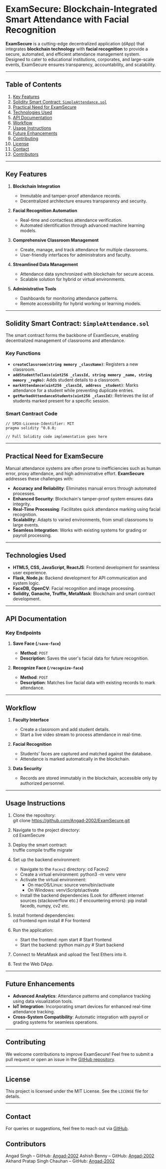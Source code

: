# ExamSecure: Blockchain-Integrated Smart Attendance with Facial Recognition

**ExamSecure** is a cutting-edge decentralized application (dApp) that integrates **blockchain technology** with **facial recognition** to provide a secure, automated, and efficient attendance management system. Designed to cater to educational institutions, corporates, and large-scale events, ExamSecure ensures transparency, accountability, and scalability.

---

## Table of Contents

1. [Key Features](#key-features)
2. [Solidity Smart Contract: `SimpleAttendance.sol`](#solidity-smart-contract-simpleattendancesol)
3. [Practical Need for ExamSecure](#practical-need-for-examsecure)
4. [Technologies Used](#technologies-used)
5. [API Documentation](#api-documentation)
6. [Workflow](#workflow)
7. [Usage Instructions](#usage-instructions)
8. [Future Enhancements](#future-enhancements)
9. [Contributing](#contributing)
10. [License](#license)
11. [Contact](#contact)
12. [Contributors](#contributors)

---

## Key Features

1. **Blockchain Integration**  
   - Immutable and tamper-proof attendance records.  
   - Decentralized architecture ensures transparency and security.

2. **Facial Recognition Automation**  
   - Real-time and contactless attendance verification.  
   - Automated identification through advanced machine learning models.

3. **Comprehensive Classroom Management**  
   - Create, manage, and track attendance for multiple classrooms.  
   - User-friendly interfaces for administrators and faculty.

4. **Streamlined Data Management**  
   - Attendance data synchronized with blockchain for secure access.  
   - Scalable solution for hybrid or virtual environments.

5. **Administrative Tools**  
   - Dashboards for monitoring attendance patterns.  
   - Remote accessibility for hybrid working or learning models.

---

## Solidity Smart Contract: `SimpleAttendance.sol`

The smart contract forms the backbone of ExamSecure, enabling decentralized management of classrooms and attendance.

### Key Functions
- **`createClassroom(string memory _className)`**: Registers a new classroom.  
- **`addStudentToClass(uint256 _classId, string memory _name, string memory _regNo)`**: Adds student details to a classroom.  
- **`markAttendance(uint256 _classId, address _student)`**: Marks attendance for a student while preventing duplicate entries.  
- **`getMarkedAttendanceStudents(uint256 _classId)`**: Retrieves the list of students marked present for a specific session.

### Smart Contract Code
```solidity
// SPDX-License-Identifier: MIT
pragma solidity ^0.8.0;

// Full Solidity code implementation goes here
```

---

## Practical Need for ExamSecure

Manual attendance systems are often prone to inefficiencies such as human error, proxy attendance, and high administrative effort. **ExamSecure** addresses these challenges with:

- **Accuracy and Reliability**: Eliminates manual errors through automated processes.  
- **Enhanced Security**: Blockchain's tamper-proof system ensures data integrity.  
- **Real-Time Processing**: Facilitates quick attendance marking using facial recognition.  
- **Scalability**: Adapts to varied environments, from small classrooms to large events.  
- **Seamless Integration**: Works with existing systems for grading or payroll processing.

---

## Technologies Used

- **HTML5, CSS, JavaScript, ReactJS**: Frontend development for seamless user experience.  
- **Flask, Node.js**: Backend development for API communication and system logic.  
- **FaceDB, OpenCV**: Facial recognition and image processing.  
- **Solidity, Ganache, Truffle, MetaMask**: Blockchain and smart contract development.

---

## API Documentation

### Key Endpoints
1. **Save Face (`/save-face`)**  
   - **Method**: `POST`  
   - **Description**: Saves the user's facial data for future recognition.  

2. **Recognize Face (`/recognize-face`)**  
   - **Method**: `POST`  
   - **Description**: Matches live facial data with existing records to mark attendance.

---

## Workflow

1. **Faculty Interface**  
   - Create a classroom and add student details.  
   - Start a live video stream to process attendance in real-time.  

2. **Facial Recognition**  
   - Students' faces are captured and matched against the database.  
   - Attendance is marked automatically in the blockchain.  

3. **Data Security**  
   - Records are stored immutably in the blockchain, accessible only by authorized personnel.  

---

## Usage Instructions

1. Clone the repository:  
   git clone https://github.com/Angad-2002/ExamSecure.git

2. Navigate to the project directory:  
   cd ExamSecure

3. Deploy the smart contract:  
   truffle compile
   truffle migrate

4. Set up the backend environment:
   - Navigate to the `Facev2` directory:
     cd Facev2
   - Create a virtual environment:
     python3 -m venv venv
   - Activate the virtual environment:
     - On macOS/Linux:
       source venv/bin/activate
     - On Windows:
       venv\Scripts\activate
   - Install the backend dependencies (Look for different internet sources (stackoverflow etc.) if encountering errors):
     pip install facedb, numpy, cv2 etc.

5. Install frontend dependencies:  
   cd frontend
   npm install # For frontend

6. Run the application:  
   - Start the frontend:
     npm start # Start frontend
   - Start the backend:
     python main.py # Start backend

7. Connect to MetaMask and upload the Test Ethers into it.

8. Test the Web DApp.

---

## Future Enhancements

- **Advanced Analytics**: Attendance patterns and compliance tracking using data visualization tools.  
- **IoT Integration**: Incorporating smart devices for enhanced real-time attendance tracking.  
- **Cross-System Compatibility**: Automatic integration with payroll or grading systems for seamless operations.

---

## Contributing

We welcome contributions to improve ExamSecure! Feel free to submit a pull request or open an issue in the [GitHub repository](https://github.com/Angad-2002/ExamSecure).

---

## License

This project is licensed under the MIT License. See the `LICENSE` file for details.

---

## Contact

For queries or suggestions, feel free to reach out via [GitHub](https://github.com/Angad-2002).

## Contributors

Angad Singh – 
GitHub: [Angad-2002](https://github.com/Angad-2002)
Ashish Benny –
GitHub: [Angad-2002](https://github.com/Angad-2002)
Akhand Pratap Singh Chauhan –
GitHub: [Angad-2002](https://github.com/Angad-2002)

